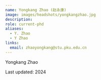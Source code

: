```yaml
---
name: Yongkang Zhao (赵永康)
image: images/headshots/yongkangzhao.jpg
description:
role: current-phd
aliases:
  - Y. Zhao
  - Y Zhao
links:
  email: zhaoyongkang@stu.pku.edu.cn
---
```


Yongkang Zhao

Last updated: 2024

